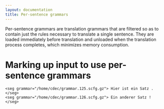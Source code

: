 ```yaml
---
layout: documentation
title: Per-sentence grammars
---
```

Per-sentence grammars are translation grammars that are filtered so as to contain just the rules necessary to translate a single sentence. They are loaded immediately before translation and unloaded when the translation process completes, which minimizes memory consumption.

# Marking up input to use per-sentence grammars

    <seg grammar="/home/cdec/grammar.125.scfg.gz"> Hier ist ein Satz . </seg>
    <seg grammar="/home/cdec/grammar.126.scfg.gz"> Ein anderer Satz ! </seg>

